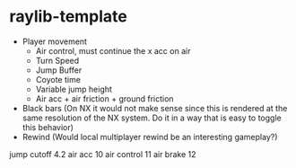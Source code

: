 # raylib-template

- Player movement
  - Air control, must continue the x acc on air
  - Turn Speed
  - Jump Buffer
  - Coyote time
  - Variable jump height
  - Air acc + air friction + ground friction
- Black bars (On NX it would not make sense since this is rendered at the same resolution of the NX system. Do it in a way that is easy to toggle this behavior)
- Rewind (Would local multiplayer rewind be an interesting gameplay?)

jump cutoff 4.2
air acc 10
air control 11
air brake 12